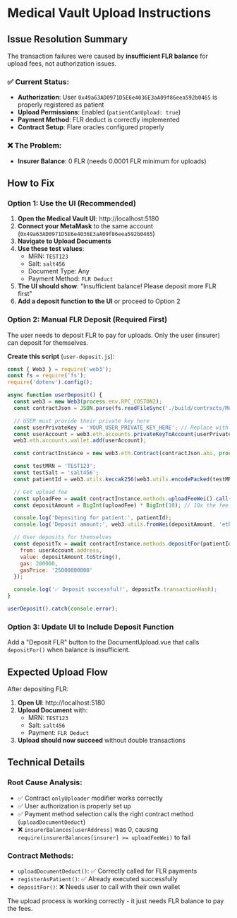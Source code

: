 # Medical Vault Upload Instructions

## Issue Resolution Summary

The transaction failures were caused by **insufficient FLR balance** for upload fees, not authorization issues.

### ✅ Current Status:
- **Authorization**: User `0x49a63AD0971D5E6e4036E3aA09f86eea592b0465` is properly registered as patient
- **Upload Permissions**: Enabled (`patientCanUpload: true`)
- **Payment Method**: FLR deduct is correctly implemented
- **Contract Setup**: Flare oracles configured properly

### ❌ The Problem:
- **Insurer Balance**: 0 FLR (needs 0.0001 FLR minimum for uploads)

## How to Fix

### Option 1: Use the UI (Recommended)

1. **Open the Medical Vault UI**: http://localhost:5180
2. **Connect your MetaMask** to the same account (`0x49a63AD0971D5E6e4036E3aA09f86eea592b0465`)
3. **Navigate to Upload Documents**
4. **Use these test values**:
   - MRN: `TEST123`
   - Salt: `salt456`
   - Document Type: Any
   - Payment Method: `FLR Deduct`
5. **The UI should show**: "Insufficient balance! Please deposit more FLR first"
6. **Add a deposit function to the UI** or proceed to Option 2

### Option 2: Manual FLR Deposit (Required First)

The user needs to deposit FLR to pay for uploads. Only the user (insurer) can deposit for themselves.

**Create this script** (`user-deposit.js`):

```javascript
const { Web3 } = require('web3');
const fs = require('fs');
require('dotenv').config();

async function userDeposit() {
  const web3 = new Web3(process.env.RPC_COSTON2);
  const contractJson = JSON.parse(fs.readFileSync('./build/contracts/MedicalRecordVaultXRPL.json', 'utf8'));

  // USER must provide their private key here
  const userPrivateKey = 'YOUR_USER_PRIVATE_KEY_HERE'; // Replace with actual user key
  const userAccount = web3.eth.accounts.privateKeyToAccount(userPrivateKey);
  web3.eth.accounts.wallet.add(userAccount);

  const contractInstance = new web3.eth.Contract(contractJson.abi, process.env.VITE_VAULT_ADDRESS);

  const testMRN = 'TEST123';
  const testSalt = 'salt456';
  const patientId = web3.utils.keccak256(web3.utils.encodePacked(testMRN, testSalt));

  // Get upload fee
  const uploadFee = await contractInstance.methods.uploadFeeWei().call();
  const depositAmount = BigInt(uploadFee) * BigInt(10); // 10x the fee for multiple uploads

  console.log('Depositing for patient:', patientId);
  console.log('Deposit amount:', web3.utils.fromWei(depositAmount, 'ether'), 'FLR');

  // User deposits for themselves
  const depositTx = await contractInstance.methods.depositFor(patientId).send({
    from: userAccount.address,
    value: depositAmount.toString(),
    gas: 200000,
    gasPrice: '25000000000'
  });

  console.log('✅ Deposit successful!', depositTx.transactionHash);
}

userDeposit().catch(console.error);
```

### Option 3: Update UI to Include Deposit Function

Add a "Deposit FLR" button to the DocumentUpload.vue that calls `depositFor()` when balance is insufficient.

## Expected Upload Flow

After depositing FLR:

1. **Open UI**: http://localhost:5180
2. **Upload Document** with:
   - MRN: `TEST123`
   - Salt: `salt456`
   - Payment: `FLR Deduct`
3. **Upload should now succeed** without double transactions

## Technical Details

### Root Cause Analysis:
- ✅ Contract `onlyUploader` modifier works correctly
- ✅ User authorization is properly set up
- ✅ Payment method selection calls the right contract method (`uploadDocumentDeduct`)
- ❌ `insurerBalances[userAddress]` was 0, causing `require(insurerBalances[insurer] >= uploadFeeWei)` to fail

### Contract Methods:
- `uploadDocumentDeduct()`: ✅ Correctly called for FLR payments
- `registerAsPatient()`: ✅ Already executed successfully
- `depositFor()`: ❌ Needs user to call with their own wallet

The upload process is working correctly - it just needs FLR balance to pay the fees.